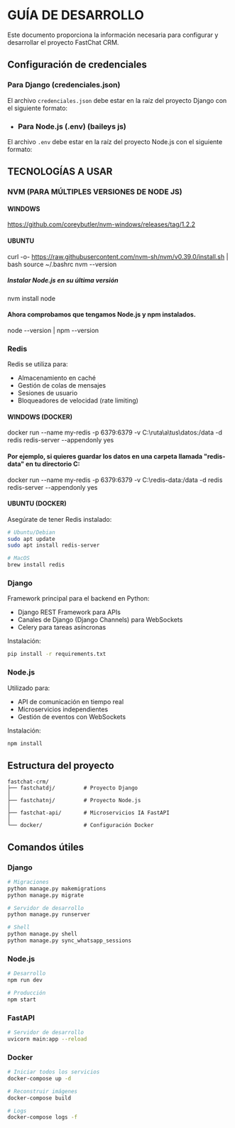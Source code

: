 # GUÍA DE DESARROLLO

Este documento proporciona la información necesaria para configurar y desarrollar el proyecto FastChat CRM.

## Configuración de credenciales

### Para Django (credenciales.json)

El archivo `credenciales.json` debe estar en la raíz del proyecto Django con el siguiente formato:

- ### Para Node.js (.env) (baileys js)

El archivo `.env` debe estar en la raíz del proyecto Node.js con el siguiente formato:


## TECNOLOGÍAS A USAR

### NVM (PARA MÚLTIPLES VERSIONES DE NODE JS)

#### WINDOWS
https://github.com/coreybutler/nvm-windows/releases/tag/1.2.2

#### UBUNTU
curl -o- https://raw.githubusercontent.com/nvm-sh/nvm/v0.39.0/install.sh | bash
source ~/.bashrc
nvm --version
##### Instalar Node.js en su última versión
nvm install node

#### Ahora comprobamos que tengamos Node.js y npm instalados.
node --version | npm --version

### Redis
Redis se utiliza para:
- Almacenamiento en caché
- Gestión de colas de mensajes
- Sesiones de usuario
- Bloqueadores de velocidad (rate limiting)

#### WINDOWS (DOCKER)
docker run --name my-redis -p 6379:6379 -v C:\ruta\a\tus\datos:/data -d redis redis-server --appendonly yes
#### Por ejemplo, si quieres guardar los datos en una carpeta llamada "redis-data" en tu directorio C:
docker run --name my-redis -p 6379:6379 -v C:\redis-data:/data -d redis redis-server --appendonly yes

#### UBUNTU (DOCKER)
Asegúrate de tener Redis instalado:
```bash
# Ubuntu/Debian
sudo apt update
sudo apt install redis-server

# MacOS
brew install redis
```

### Django
Framework principal para el backend en Python:
- Django REST Framework para APIs
- Canales de Django (Django Channels) para WebSockets
- Celery para tareas asíncronas

Instalación:
```bash
pip install -r requirements.txt
```

### Node.js
Utilizado para:
- API de comunicación en tiempo real
- Microservicios independientes
- Gestión de eventos con WebSockets

Instalación:
```bash
npm install
```

## Estructura del proyecto

```
fastchat-crm/
├── fastchatdj/         # Proyecto Django
│
├── fastchatnj/         # Proyecto Node.js
│
├── fastchat-api/       # Microservicios IA FastAPI
│
└── docker/             # Configuración Docker
```

## Comandos útiles

### Django
```bash
# Migraciones
python manage.py makemigrations
python manage.py migrate

# Servidor de desarrollo
python manage.py runserver

# Shell
python manage.py shell
python manage.py sync_whatsapp_sessions

```

### Node.js
```bash
# Desarrollo
npm run dev

# Producción
npm start
```

### FastAPI
```bash
# Servidor de desarrollo
uvicorn main:app --reload
```

### Docker
```bash
# Iniciar todos los servicios
docker-compose up -d

# Reconstruir imágenes
docker-compose build

# Logs
docker-compose logs -f
```
